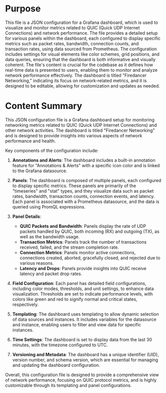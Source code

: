 # Purpose
This file is a JSON configuration for a Grafana dashboard, which is used to visualize and monitor metrics related to QUIC (Quick UDP Internet Connections) and network performance. The file provides a detailed setup for various panels within the dashboard, each configured to display specific metrics such as packet rates, bandwidth, connection counts, and transaction rates, using data sourced from Prometheus. The configuration includes settings for visual elements like color schemes, grid positions, and data queries, ensuring that the dashboard is both informative and visually coherent. The file's content is crucial for the codebase as it defines how real-time data is presented to users, enabling them to monitor and analyze network performance effectively. The dashboard is titled "Firedancer Networking," indicating its focus on network-related metrics, and it is designed to be editable, allowing for customization and updates as needed.
# Content Summary
This JSON configuration file is a Grafana dashboard setup for monitoring networking metrics related to QUIC (Quick UDP Internet Connections) and other network activities. The dashboard is titled "Firedancer Networking" and is designed to provide insights into various aspects of network performance and health.

Key components of the configuration include:

1. **Annotations and Alerts**: The dashboard includes a built-in annotation feature for "Annotations & Alerts" with a specific icon color and is linked to the Grafana datasource.

2. **Panels**: The dashboard is composed of multiple panels, each configured to display specific metrics. These panels are primarily of the "timeseries" and "stat" types, and they visualize data such as packet rates, bandwidth, transaction counts, connection events, and latency. Each panel is associated with a Prometheus datasource, and the data is queried using PromQL expressions.

3. **Panel Details**:
   - **QUIC Packets and Bandwidth**: Panels display the rate of UDP packets handled by QUIC, both incoming (RX) and outgoing (TX), as well as the bandwidth usage.
   - **Transaction Metrics**: Panels track the number of transactions received, failed, and the stream completion rate.
   - **Connection Metrics**: Panels monitor active connections, connections created, aborted, gracefully closed, and rejected due to various reasons.
   - **Latency and Drops**: Panels provide insights into QUIC receive latency and packet drop rates.

4. **Field Configuration**: Each panel has detailed field configurations, including color modes, thresholds, and unit settings, to enhance data visualization. Thresholds are set to indicate performance levels, with colors like green and red to signify normal and critical states, respectively.

5. **Templating**: The dashboard uses templating to allow dynamic selection of data sources and instances. It includes variables for the datasource and instance, enabling users to filter and view data for specific instances.

6. **Time Settings**: The dashboard is set to display data from the last 30 minutes, with the timezone configured to UTC.

7. **Versioning and Metadata**: The dashboard has a unique identifier (UID), version number, and schema version, which are essential for managing and updating the dashboard configuration.

Overall, this configuration file is designed to provide a comprehensive view of network performance, focusing on QUIC protocol metrics, and is highly customizable through its templating and panel configurations.
